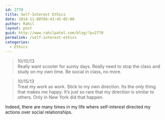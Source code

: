 ```yaml
---
id: 2770
title: Self-Interest Ethics
date: 2014-11-08T04:43:45-05:00
author: Rahil
layout: post
guid: http://www.rahilpatel.com/blog/?p=2770
permalink: /self-interest-ethics
categories:
  - Ethics
---
```

> 10/10/13  
> Really want scooter for sunny days. Really need to stop the class and study on my own time. Be social in class, no more.

> 10/15/13  
> Treat my work as work. Stick to my own direction. Its the only thing that makes me happy. It&#8217;s just so rare that my direction is similar to others. Only in New York did that happen.

Indeed, there are many times in my life where self-interest directed my actions over social relationships.